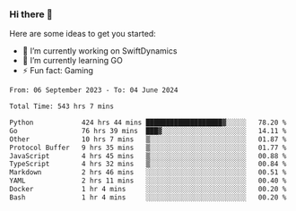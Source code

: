 ### Hi there 👋

Here are some ideas to get you started:

- 🔭 I’m currently working on SwiftDynamics
- 🌱 I’m currently learning GO
-  ⚡ Fun fact: Gaming
  
  <!--
- 👯 I’m looking to collaborate on ...
- 🤔 I’m looking for help with ...
- 💬 Ask me about ...
- 📫 How to reach me: ...
- 😄 Pronouns: ...
-->

<!--START_SECTION:waka-->

```txt
From: 06 September 2023 - To: 04 June 2024

Total Time: 543 hrs 7 mins

Python            424 hrs 44 mins ███████████████████▓░░░░░   78.20 %
Go                76 hrs 39 mins  ███▓░░░░░░░░░░░░░░░░░░░░░   14.11 %
Other             10 hrs 7 mins   ▒░░░░░░░░░░░░░░░░░░░░░░░░   01.87 %
Protocol Buffer   9 hrs 35 mins   ▒░░░░░░░░░░░░░░░░░░░░░░░░   01.77 %
JavaScript        4 hrs 45 mins   ▒░░░░░░░░░░░░░░░░░░░░░░░░   00.88 %
TypeScript        4 hrs 32 mins   ▒░░░░░░░░░░░░░░░░░░░░░░░░   00.84 %
Markdown          2 hrs 46 mins   ░░░░░░░░░░░░░░░░░░░░░░░░░   00.51 %
YAML              2 hrs 11 mins   ░░░░░░░░░░░░░░░░░░░░░░░░░   00.40 %
Docker            1 hr 4 mins     ░░░░░░░░░░░░░░░░░░░░░░░░░   00.20 %
Bash              1 hr 4 mins     ░░░░░░░░░░░░░░░░░░░░░░░░░   00.20 %
```

<!--END_SECTION:waka-->

